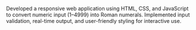 Developed a responsive web application using HTML, CSS, and JavaScript to convert numeric input (1–4999) into Roman numerals. 
Implemented input validation, real-time output, and user-friendly styling for interactive use.
